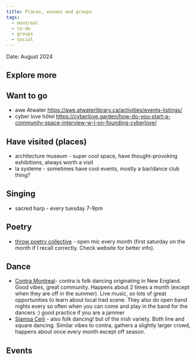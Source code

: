 ```yaml
---
title: Places, venues and groups
tags:
  - montreal
  - to-do
  - groups
  - social
---
```


Date: August 2024
## Explore more

## Want to go
- awe Atwater https://awe.atwaterlibrary.ca/activities/events-listings/
- cyber love hôtel  https://cyberlove.garden/how-do-you-start-a-community-space-interview-w-l-on-founding-cyberlove/
## Have visited (places)
* architecture museum - super cool space, have thought-provoking exhibitions, always worth a visit
* la systeme - sometimes have cool events, mostly a bar/dance club thing?
## Singing

* sacred harp - every tuesday 7-9pm

## Poetry
* [throw poetry collective](https://throwpoetrycollective.wordpress.com/) - open mic every month (first saturday on the month if I recall correctly. Check website for better info). 

## Dance

* [Contra Montreal](https://www.contramontreal.org/)- contra is folk dancing originating in New England. Good vibes, great community. Happens about 2 times a month (except when they are off in the summer). Live music, so lots of great opportunities to learn about local trad scene. They also do open band nights every so often when you can come and play in the band for the dancers :) good practice if you are a jammer
* [Siamsa Ceili](https://www.siamsa.org/en/ceilis) - also folk dancing! but of the irish variety. Both line and square dancing. Similar vibes to contra, gathers a slightly larger crowd, happens about once every month except off season.
## Events

